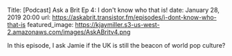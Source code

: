Title: [Podcast] Ask a Brit Ep 4: I don't know who that is!
date: January 28, 2019 20:00
url: https://askabrit.transistor.fm/episodes/i-dont-know-who-that-is
featured_image: https://kjaymiller.s3-us-west-2.amazonaws.com/images/AskABritv4.png

In this episode, I ask Jamie if the UK is still the beacon of world pop culture?
